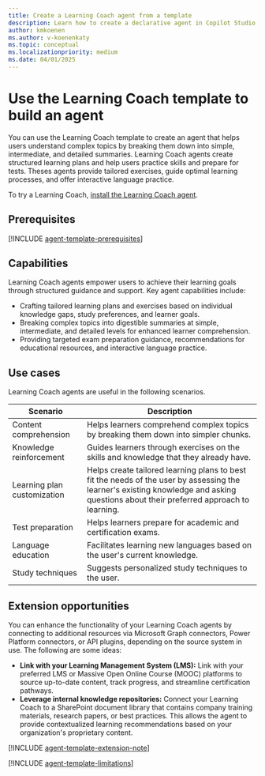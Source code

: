 ```yaml
---
title: Create a Learning Coach agent from a template
description: Learn how to create a declarative agent in Copilot Studio agent builder from the Learning Coach template.
author: kmkoenen
ms.author: v-koenenkaty
ms.topic: conceptual
ms.localizationpriority: medium
ms.date: 04/01/2025
---
```


# Use the Learning Coach template to build an agent

You can use the Learning Coach template to create an agent that helps users understand complex topics by breaking them down into simple, intermediate, and detailed summaries. Learning Coach agents create structured learning plans and help users practice skills and prepare for tests. Theses agents provide tailored exercises, guide optimal learning processes, and offer interactive language practice.

To try a Learning Coach, [install the Learning Coach agent](https://teams.microsoft.com/l/app/78079743-a11b-45d0-99cb-a69d37717373?source=share-app-dialog).

## Prerequisites

[!INCLUDE [agent-template-prerequisites](includes/agent-template-prerequisites.md)]

## Capabilities

Learning Coach agents empower users to achieve their learning goals through structured guidance and support. Key agent capabilities include:

- Crafting tailored learning plans and exercises based on individual knowledge gaps, study preferences, and learner goals.
- Breaking complex topics into digestible summaries at simple, intermediate, and detailed levels for enhanced learner comprehension.
- Providing targeted exam preparation guidance, recommendations for educational resources, and interactive language practice.

## Use cases

Learning Coach agents are useful in the following scenarios.

| **Scenario** | **Description** |
| ----------   | ----------  |
| Content comprehension | Helps learners comprehend complex topics by breaking them down into simpler chunks. |
| Knowledge reinforcement | Guides learners through exercises on the skills and knowledge that they already have. |
| Learning plan customization | Helps create tailored learning plans to best fit the needs of the user by assessing the learner's existing knowledge and asking questions about their preferred approach to learning.  |
| Test preparation | Helps learners prepare for academic and certification exams. |
| Language education | Facilitates learning new languages based on the user's current knowledge. |
| Study techniques | Suggests personalized study techniques to the user. |

## Extension opportunities

You can enhance the functionality of your Learning Coach agents by connecting to additional resources via Microsoft Graph connectors, Power Platform connectors, or API plugins, depending on the source system in use. The following are some ideas:

- **Link with your Learning Management System (LMS):** Link with your preferred LMS or Massive Open Online Course (MOOC) platforms to source up-to-date content, track progress, and streamline certification pathways.
- **Leverage internal knowledge repositories:** Connect your Learning Coach to a SharePoint document library that contains company training materials, research papers, or best practices. This allows the agent to provide contextualized learning recommendations based on your organization's proprietary content.

<!-- Note about IT involvement -->
[!INCLUDE [agent-template-extension-note](includes/agent-template-extension-note.md)]

<!-- Limitations -->

[!INCLUDE [agent-template-limitations](includes/agent-template-limitations.md)]